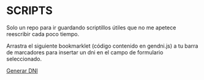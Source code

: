 # SCRIPTS

Solo un repo para ir guardando scriptillos útiles que no me apetece reescribir cada poco tiempo.

Arrastra el siguiente bookmarklet (código contenido en gendni.js) a tu barra de marcadores para 
insertar un dni en el campo de formulario seleccionado.


<a href="javascript:function randomdni(){var numero=Math.floor(100000000*Math.random());var letras='TRWAGMYFPDXBNJZSQVHLCKE';var indice=numero % 23;try{document.activeElement.value=numero.toString()+letras.charAt(indice);}catch(e){alert('No hay elemento de form seleccionado. El DNI generado es '+numero.toString()+letras.charAt(indice));}}randomdni();void(0)">Generar DNI</a>



